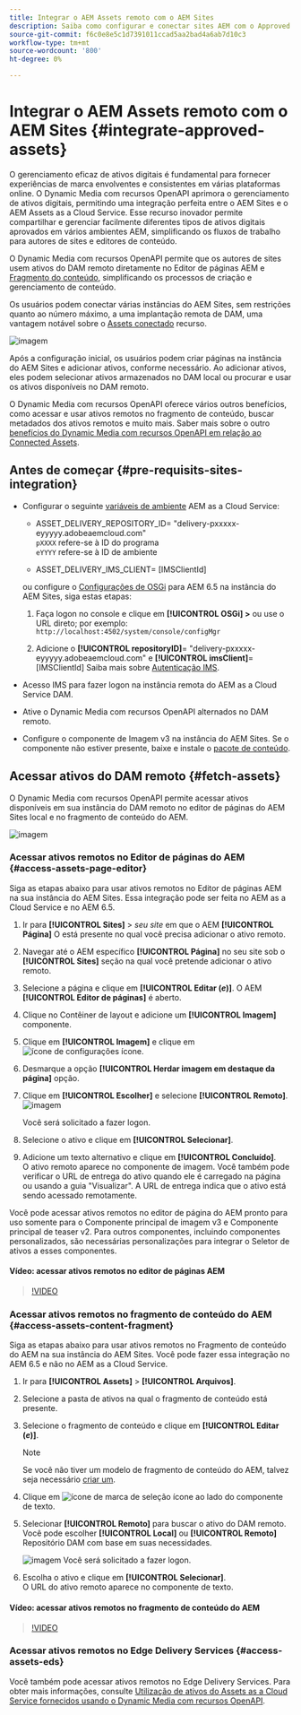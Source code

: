 ```yaml
---
title: Integrar o AEM Assets remoto com o AEM Sites
description: Saiba como configurar e conectar sites AEM com o Approved AEM Assets no Creative Cloud.
source-git-commit: f6c0e8e5c1d7391011ccad5aa2bad4a6ab7d10c3
workflow-type: tm+mt
source-wordcount: '800'
ht-degree: 0%

---
```



# Integrar o AEM Assets remoto com o AEM Sites  {#integrate-approved-assets}

O gerenciamento eficaz de ativos digitais é fundamental para fornecer experiências de marca envolventes e consistentes em várias plataformas online. O Dynamic Media com recursos OpenAPI aprimora o gerenciamento de ativos digitais, permitindo uma integração perfeita entre o AEM Sites e o AEM Assets as a Cloud Service. Esse recurso inovador permite compartilhar e gerenciar facilmente diferentes tipos de ativos digitais aprovados em vários ambientes AEM, simplificando os fluxos de trabalho para autores de sites e editores de conteúdo.

O Dynamic Media com recursos OpenAPI permite que os autores de sites usem ativos do DAM remoto diretamente no Editor de páginas AEM e [Fragmento do conteúdo](https://experienceleague.adobe.com/docs/experience-manager-65/content/assets/content-fragments/content-fragments.html), simplificando os processos de criação e gerenciamento de conteúdo.

Os usuários podem conectar várias instâncias do AEM Sites, sem restrições quanto ao número máximo, a uma implantação remota de DAM, uma vantagem notável sobre o [Assets conectado](use-assets-across-connected-assets-instances.md) recurso.

![imagem](/help/assets/assets/connected-assets-rdam.png)

Após a configuração inicial, os usuários podem criar páginas na instância do AEM Sites e adicionar ativos, conforme necessário. Ao adicionar ativos, eles podem selecionar ativos armazenados no DAM local ou procurar e usar os ativos disponíveis no DAM remoto.

O Dynamic Media com recursos OpenAPI oferece vários outros benefícios, como acessar e usar ativos remotos no fragmento de conteúdo, buscar metadados dos ativos remotos e muito mais. Saber mais sobre o outro [benefícios do Dynamic Media com recursos OpenAPI em relação ao Connected Assets](/help/assets/dynamic-media-open-apis-faqs.md).

## Antes de começar {#pre-requisits-sites-integration}

* Configurar o seguinte [variáveis de ambiente](/help/implementing/cloud-manager/environment-variables.md#add-variables) AEM as a Cloud Service:

   * ASSET_DELIVERY_REPOSITORY_ID= &quot;delivery-pxxxxx-eyyyyy.adobeaemcloud.com&quot; <br>
     `pXXXX` refere-se à ID do programa <br>
     `eYYYY` refere-se à ID de ambiente

   * ASSET_DELIVERY_IMS_CLIENT= [IMSClientId]

  ou configure o [Configurações de OSGi](https://experienceleague.adobe.com/docs/experience-manager-65/content/implementing/deploying/configuring/configuring-osgi.html) para AEM 6.5 na instância do AEM Sites, siga estas etapas:

   1. Faça logon no console e clique em **[!UICONTROL OSGi] >** ou use o URL direto; por exemplo: `http://localhost:4502/system/console/configMgr`

   1. Adicione o **[!UICONTROL repositoryID]**= &quot;delivery-pxxxxx-eyyyyy.adobeaemcloud.com&quot; e **[!UICONTROL imsClient]**= [IMSClientId]
Saiba mais sobre [Autenticação IMS](https://experienceleague.adobe.com/docs/experience-manager-65/content/security/ims-config-and-admin-console.html).

* Acesso IMS para fazer logon na instância remota do AEM as a Cloud Service DAM.

* Ative o Dynamic Media com recursos OpenAPI alternados no DAM remoto.

* Configure o componente de Imagem v3 na instância do AEM Sites. Se o componente não estiver presente, baixe e instale o [pacote de conteúdo](https://github.com/adobe/aem-core-wcm-components/releases/tag/core.wcm.components.reactor-2.23.0).

## Acessar ativos do DAM remoto {#fetch-assets}

O Dynamic Media com recursos OpenAPI permite acessar ativos disponíveis em sua instância do DAM remoto no editor de páginas do AEM Sites local e no fragmento de conteúdo do AEM.

![imagem](/help/assets/assets/open-APIs.png)

### Acessar ativos remotos no Editor de páginas do AEM {#access-assets-page-editor}

Siga as etapas abaixo para usar ativos remotos no Editor de páginas AEM na sua instância do AEM Sites. Essa integração pode ser feita no AEM as a Cloud Service e no AEM 6.5.

1. Ir para **[!UICONTROL Sites]** > _seu site_ em que o AEM **[!UICONTROL Página]** O está presente no qual você precisa adicionar o ativo remoto.
1. Navegar até o AEM específico **[!UICONTROL Página]** no seu site sob o **[!UICONTROL Sites]** seção na qual você pretende adicionar o ativo remoto.
1. Selecione a página e clique em **[!UICONTROL Editar (_e_)]**. O AEM **[!UICONTROL Editor de páginas]** é aberto.
1. Clique no Contêiner de layout e adicione um **[!UICONTROL Imagem]** componente.
1. Clique em **[!UICONTROL Imagem]** e clique em ![ícone de configurações](/help/assets/assets/do-not-localize/settings-icon.svg) ícone.
1. Desmarque a opção **[!UICONTROL Herdar imagem em destaque da página]** opção.
1. Clique em **[!UICONTROL Escolher]** e selecione **[!UICONTROL Remoto]**.
   ![imagem](/help/assets/assets/uncheck-inherit-option.jpg)

   Você será solicitado a fazer logon.
1. Selecione o ativo e clique em **[!UICONTROL Selecionar]**.
1. Adicione um texto alternativo e clique em **[!UICONTROL Concluído]**.
   <br> O ativo remoto aparece no componente de imagem. Você também pode verificar o URL de entrega do ativo quando ele é carregado na página ou usando a guia &quot;Visualizar&quot;. A URL de entrega indica que o ativo está sendo acessado remotamente.

Você pode acessar ativos remotos no editor de página do AEM pronto para uso somente para o Componente principal de imagem v3 e Componente principal de teaser v2. Para outros componentes, incluindo componentes personalizados, são necessárias personalizações para integrar o Seletor de ativos a esses componentes.

#### Vídeo: acessar ativos remotos no editor de páginas AEM

>[!VIDEO](https://video.tv.adobe.com/v/3427666)

### Acessar ativos remotos no fragmento de conteúdo do AEM {#access-assets-content-fragment}

Siga as etapas abaixo para usar ativos remotos no Fragmento de conteúdo do AEM na sua instância do AEM Sites. Você pode fazer essa integração no AEM 6.5 e não no AEM as a Cloud Service.

1. Ir para **[!UICONTROL Assets]** > **[!UICONTROL Arquivos]**.
1. Selecione a pasta de ativos na qual o fragmento de conteúdo está presente.
1. Selecione o fragmento de conteúdo e clique em **[!UICONTROL Editar (_e_)]**.

   >[!NOTE]
   >
   >Se você não tiver um modelo de fragmento de conteúdo do AEM, talvez seja necessário [criar um](https://experienceleague.adobe.com/docs/experience-manager-65/content/assets/content-fragments/content-fragments-models.html?lang=en).

1. Clique em ![ícone de marca de seleção](/help/assets/assets/do-not-localize/checkmark-icon.svg) ícone ao lado do componente de texto.
1. Selecionar **[!UICONTROL Remoto]** para buscar o ativo do DAM remoto. <br>
Você pode escolher **[!UICONTROL Local]** ou **[!UICONTROL Remoto]** Repositório DAM com base em suas necessidades.

   ![imagem](/help/assets/assets/cf-pick.jpg)
Você será solicitado a fazer logon.
1. Escolha o ativo e clique em **[!UICONTROL Selecionar]**.
   <br> O URL do ativo remoto aparece no componente de texto.

#### Vídeo: acessar ativos remotos no fragmento de conteúdo do AEM

>[!VIDEO](https://video.tv.adobe.com/v/3427667)

### Acessar ativos remotos no Edge Delivery Services {#access-assets-eds}

Você também pode acessar ativos remotos no Edge Delivery Services. Para obter mais informações, consulte [Utilização de ativos do Assets as a Cloud Service fornecidos usando o Dynamic Media com recursos OpenAPI](https://www.aem.live/docs/aem-assets-sidekick-plugin#utilizing-assets-from-assets-cloud-services-delivered-via-dynamic-media-with-openapi).
